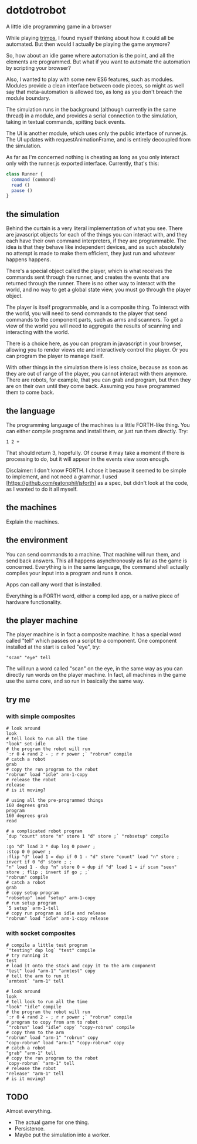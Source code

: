 # dotdotrobot

A little idle programming game in a browser

While playing [trimps](https://trimps.github.io), I found myself thinking about
how it could all be automated. But then would I actually be playing the game
anymore?

So, how about an idle game where automation is the point, and all the elements
are programmed. But what if you want to automate the automation by scripting
your browser?

Also, I wanted to play with some new ES6 features, such as modules. Modules
provide a clean interface between code pieces, so might as well say that
meta-automation is allowed too, as long as you don't breach the module boundary.

The simulation runs in the background (although currently in the same thread)
in a module, and provides a serial connection to the simulation, taking in
textual commands, spitting back events.

The UI is another module, which uses only the public interface of runner.js. The
UI updates with requestAnimationFrame, and is entirely decoupled from the
simulation.

As far as I'm concerned nothing is cheating as long as you only interact only
with the runner.js exported interface. Currently, that's this:

```js
class Runner {
  command (command)
  read ()
  pause ()
}
```

## the simulation

Behind the curtain is a very literal implementation of what you see. There are
javascript objects for each of the things you can interact with, and they each
have their own command interpreters, if they are programmable. The idea is that
they behave like independent devices, and as such absolutely no attempt is made
to make them efficient, they just run and whatever happens happens.

There's a special object called the player, which is what receives the commands
sent through the runner, and creates the events that are returned through the
runner. There is no other way to interact with the world, and no way to get
a global state view, you must go through the player object.

The player is itself programmable, and is a composite thing. To interact with
the world, you will need to send commands to the player that send commands to
the component parts, such as arms and scanners. To get a view of the world you
will need to aggregate the results of scanning and interacting with the world.

There is a choice here, as you can program in javascript in your browser,
allowing you to render views etc and interactively control the player. Or you
can program the player to manage itself.

With other things in the simulation there is less choice, because as soon as
they are out of range of the player, you cannot interact with them anymore.
There are robots, for example, that you can grab and program, but then they are
on their own until they come back. Assuming you have programmed them to come
back.

## the language

The programming language of the machines is a little FORTH-like thing. You can
either compile programs and install them, or just run them directly. Try:

`1 2 +`

That should return 3, hopefully. Of course it may take a moment if there is
processing to do, but it will appear in the events view soon enough.

Disclaimer:  I don't know FORTH. I chose it because it seemed to be simple to
implement, and not need a grammar. I used [https://github.com/eatonphil/jsforth]
as a spec, but didn't look at the code, as I wanted to do it all myself.

## the machines

Explain the machines.

## the environment

You can send commands to a machine. That machine will run them, and send back
answers. This all happens asynchronously as far as the game is concerned.
Everything is in the same language, the command shell actually compiles your
input into a program and runs it once.

Apps can call any word that is installed.

Everything is a FORTH word, either a compiled app, or a native piece of hardware
functionality.

## the player machine

The player machine is in fact a composite machine. It has a special word
called "tell" which passes on a script to a component. One component installed
at the start is called "eye", try:

`"scan" "eye" tell`

The will run a word called "scan" on the eye, in the same way as you can
directly run words on the player machine. In fact, all machines in the game use the
same core, and so run in basically the same way.

## try me

### with simple composites

```
# look around
look
# tell look to run all the time
"look" set-idle
# the program the robot will run
`:r 0 4 rand 2 - ; r r power ;` "robrun" compile
# catch a robot
grab
# copy the run program to the robot
"robrun" load "idle" arm-1-copy
# release the robot
release
# is it moving?
```

```
# using all the pre-programmed things
160 degrees grab
program
160 degrees grab
read
```

```
# a complicated robot program
`dup "count" store "n" store 1 "d" store ;` "robsetup" compile
`
:go "d" load 3 * dup log 0 power ;
:stop 0 0 power ;
:flip "d" load 1 = dup if 0 1 - "d" store "count" load "n" store ; invert if 0 "d" store ; ;
"n" load 1 - dup "n" store 0 = dup if "d" load 1 = if scan "seen" store ; flip ; invert if go ; ;`
"robrun" compile
# catch a robot
grab
# copy setup program
"robsetup" load "setup" arm-1-copy
# run setup program
`5 setup` arm-1-tell
# copy run program as idle and release
"robrun" load "idle" arm-1-copy release
```

### with socket composites

```
# compile a little test program
`"testing" dup log` "test" compile
# try running it
test
# load it onto the stack and copy it to the arm component
"test" load "arm-1" "armtest" copy
# tell the arm to run it
`armtest` "arm-1" tell
```

```
# look around
look
# tell look to run all the time
"look" "idle" compile
# the program the robot will run
`:r 0 4 rand 2 - ; r r power ;` "robrun" compile
# program to copy from arm to robot
`"robrun" load "idle" copy` "copy-robrun" compile
# copy them to the arm
"robrun" load "arm-1" "robrun" copy
"copy-robrun" load "arm-1" "copy-robrun" copy
# catch a robot
"grab" "arm-1" tell
# copy the run program to the robot
`copy-robrun` "arm-1" tell
# release the robot
"release" "arm-1" tell
# is it moving?
```

## TODO

Almost everything.

* The actual game for one thing.
* Persistence.
* Maybe put the simulation into a worker.
